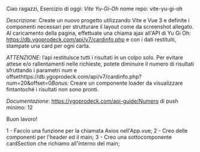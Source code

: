 Ciao ragazzi,
Esercizio di oggi: *Vite Yu-Gi-Oh*
nome repo: vite-yu-gi-oh

*Descrizione:*
Create un nuovo progetto utilizzando Vite e Vue 3 e definite i componenti necessari per strutturare il layout come da screenshot allegato.
Al caricamento della pagina, effettuate una chiama ajax all'API di Yu Gi Oh: https://db.ygoprodeck.com/api/v7/cardinfo.php
e con i dati restituiti, stampate una card per ogni carta.

*ATTENZIONE*: l’api restituisce tutti i risultati in un colpo solo. Per evitare attese e/o rallentamenti nelle richieste, potete diminuire il numero di risultati sfruttando i parametri num e offsethttps://db.ygoprodeck.com/api/v7/cardinfo.php?num=20&offset=0*Bonus:*
Creare un componente loader da visualizzare fintantoché i risultati non sono pronti.

*Documentazione*: https://ygoprodeck.com/api-guide/Numero di push minimo: 12

Buon lavoro!

<!-- SCOMPOSIZIONE PROBLEMA -->

1 - Faccio una funzione per la chiamata Axios nell'App.vue;
2 - Creo delle componenti per l'header ed il main;
3 - Creo una sottocomponente cardSection che richiamo all'interno del main;